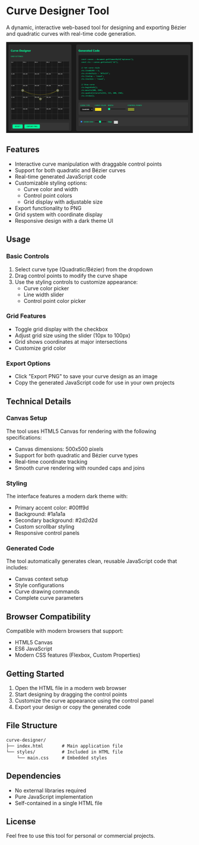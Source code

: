 # Curve Designer Tool

A dynamic, interactive web-based tool for designing and exporting Bézier and quadratic curves with real-time code generation.

![Curve Designer Tool](img.png)

## Features

- Interactive curve manipulation with draggable control points
- Support for both quadratic and Bézier curves
- Real-time generated JavaScript code
- Customizable styling options:
  - Curve color and width
  - Control point colors
  - Grid display with adjustable size
- Export functionality to PNG
- Grid system with coordinate display
- Responsive design with a dark theme UI

## Usage

### Basic Controls

1. Select curve type (Quadratic/Bézier) from the dropdown
2. Drag control points to modify the curve shape
3. Use the styling controls to customize appearance:
   - Curve color picker
   - Line width slider
   - Control point color picker

### Grid Features

- Toggle grid display with the checkbox
- Adjust grid size using the slider (10px to 100px)
- Grid shows coordinates at major intersections
- Customize grid color

### Export Options

- Click "Export PNG" to save your curve design as an image
- Copy the generated JavaScript code for use in your own projects

## Technical Details

### Canvas Setup

The tool uses HTML5 Canvas for rendering with the following specifications:
- Canvas dimensions: 500x500 pixels
- Support for both quadratic and Bézier curve types
- Real-time coordinate tracking
- Smooth curve rendering with rounded caps and joins

### Styling

The interface features a modern dark theme with:
- Primary accent color: #00ff9d
- Background: #1a1a1a
- Secondary background: #2d2d2d
- Custom scrollbar styling
- Responsive control panels

### Generated Code

The tool automatically generates clean, reusable JavaScript code that includes:
- Canvas context setup
- Style configurations
- Curve drawing commands
- Complete curve parameters

## Browser Compatibility

Compatible with modern browsers that support:
- HTML5 Canvas
- ES6 JavaScript
- Modern CSS features (Flexbox, Custom Properties)

## Getting Started

1. Open the HTML file in a modern web browser
2. Start designing by dragging the control points
3. Customize the curve appearance using the control panel
4. Export your design or copy the generated code

## File Structure

```
curve-designer/
├── index.html       # Main application file
└── styles/          # Included in HTML file
    └── main.css     # Embedded styles
```

## Dependencies

- No external libraries required
- Pure JavaScript implementation
- Self-contained in a single HTML file

## License

Feel free to use this tool for personal or commercial projects.
